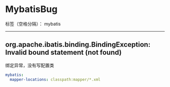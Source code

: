 # MybatisBug

标签（空格分隔）： mybatis

---

## org.apache.ibatis.binding.BindingException: Invalid bound statement (not found)
绑定异常，没有写配置类

```yaml
mybatis:
  mapper-locations: classpath:mapper/*.xml
```
